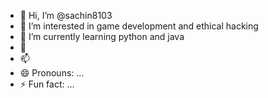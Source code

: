 - 👋 Hi, I’m @sachin8103
- 👀 I’m interested in game development and ethical hacking
- 🌱 I’m currently learning python and java
- 💞
- 📫 
- 😄 Pronouns: ...
- ⚡ Fun fact: ...

<!---
sachin8103/sachin8103 is a ✨ special ✨ repository because its `README.md` (this file) appears on your GitHub profile.
You can click the Preview link to take a look at your changes.
--->
